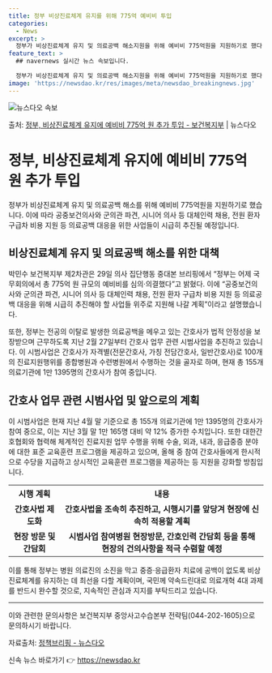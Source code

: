 ```yaml
---
title: 정부 비상진료체계 유지를 위해 775억 예비비 투입
categories:
  - News
excerpt: >
  정부가 비상진료체계 유지 및 의료공백 해소지원을 위해 예비비 775억원을 지원하기로 했다. 박민수 보건복지부…
feature_text: >
  ## navernews 실시간 뉴스 속보입니다.

  정부가 비상진료체계 유지 및 의료공백 해소지원을 위해 예비비 775억원을 지원하기로 했다. 박민수 보건복지부…
image: 'https://newsdao.kr/res/images/meta/newsdao_breakingnews.jpg'
---
```


![뉴스다오 속보](https://newsdao.kr/res/images/meta/newsdao_breakingnews.jpg)

<p>출처: <a href="https://newsdao.kr/3942" rel="dofollow">정부, 비상진료체계 유지에 예비비 775억 원 추가 투입 - 보건복지부</a> | 뉴스다오</p>

<h1>정부, 비상진료체계 유지에 예비비 775억 원 추가 투입</h1>

<p data-ke-size="size16">정부가 비상진료체계 유지 및 의료공백 해소를 위해 예비비 775억원을 지원하기로 했습니다. 이에 따라 공중보건의사와 군의관 파견, 시니어 의사 등 대체인력 채용, 전원 환자 구급차 비용 지원 등 의료공백 대응을 위한 사업들이 시급히 추진될 예정입니다.</p>

<h2 data-ke-size="size26">비상진료체계 유지 및 의료공백 해소를 위한 대책</h2>

<p data-ke-size="size16">박민수 보건복지부 제2차관은 29일 의사 집단행동 중대본 브리핑에서 “정부는 어제 국무회의에서 총 775억 원 규모의 예비비를 심의·의결했다”고 밝혔다. 이에 “공중보건의사와 군의관 파견, 시니어 의사 등 대체인력 채용, 전원 환자 구급차 비용 지원 등 의료공백 대응을 위해 시급히 추진해야 할 사업들 위주로 지원해 나갈 계획”이라고 설명했습니다.</p>

<p data-ke-size="size16">또한, 정부는 전공의 이탈로 발생한 의료공백을 메우고 있는 간호사가 법적 안정성을 보장받으며 근무하도록 지난 2월 27일부터 간호사 업무 관련 시범사업을 추진하고 있습니다. 이 시범사업은 간호사가 자격별(전문간호사, 가칭 전담간호사, 일반간호사)로 100개의 진료지원행위를 종합병원과 수련병원에서 수행하는 것을 골자로 하며, 현재 총 155개 의료기관에 1만 1395명의 간호사가 참여 중입니다.</p>

<h2 data-ke-size="size26">간호사 업무 관련 시범사업 및 앞으로의 계획</h2>

<p data-ke-size="size16">이 시범사업은 현재 지난 4월 말 기준으로 총 155개 의료기관에 1만 1395명의 간호사가 참여 중으로, 이는 지난 3월 말 1만 165명 대비 약 12% 증가한 수치입니다. 또한 대한간호협회와 협력해 체계적인 진료지원 업무 수행을 위해 수술, 외과, 내과, 응급중증 분야에 대한 표준 교육훈련 프로그램을 제공하고 있으며, 올해 중 참여 간호사들에게 한시적으로 수당을 지급하고 상시적인 교육훈련 프로그램을 제공하는 등 지원을 강화할 방침입니다.</p>

<table>
  <tr>
    <th>시행 계획</th>
    <th>내용</th>
  </tr>
  <tr>
    <td style="text-align: center; height: 17px;"><b>간호사법 제도화</b></td>
    <td style="text-align: center; height: 17px;"><b>간호사법을 조속히 추진하고, 시행시기를 앞당겨 현장에 신속히 적용할 계획</b></td>
  </tr>
  <tr>
    <td style="text-align: center; height: 17px;"><b>현장 방문 및 간담회</b></td>
    <td style="text-align: center; height: 17px;"><b>시범사업 참여병원 현장방문, 간호인력 간담회 등을 통해 현장의 건의사항을 적극 수렴할 예정</b></td>
  </tr>
</table>

<p data-ke-size="size16">이를 통해 정부는 병원 의료진의 소진을 막고 중증·응급환자 치료에 공백이 없도록 비상진료체계를 유지하는 데 최선을 다할 계획이며, 국민께 약속드린대로 의료개혁 4대 과제를 반드시 완수할 것으로, 지속적인 관심과 지지를 부탁드리고 있습니다.</p>

<hr>

<p data-ke-size="size16">이와 관련한 문의사항은 보건복지부 중앙사고수습본부 전략팀(044-202-1605)으로 문의하시기 바랍니다.</p>

<p data-ke-size="size16">자료출처: <a href="https://newsdao.kr/3942" target="_blank">정책브리핑 - 뉴스다오</a></p> 

신속 뉴스 바로가기 👉 <a href="https://newsdao.kr" rel="dofollow">https://newsdao.kr</a>


